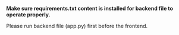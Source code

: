 **Make sure requirements.txt content is installed for backend file to operate properly.**

Please run backend file (app.py) first before the frontend.
